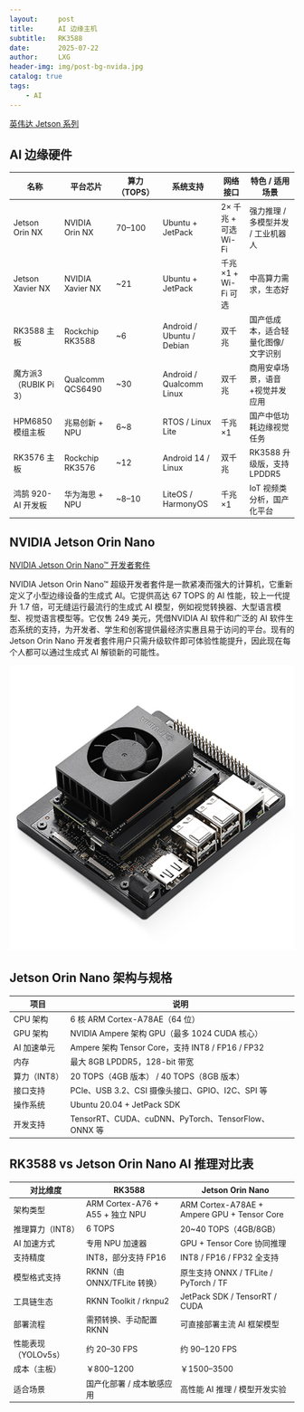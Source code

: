 ```yaml
---
layout:     post
title:      AI 边缘主机
subtitle:   RK3588
date:       2025-07-22
author:     LXG
header-img: img/post-bg-nvida.jpg
catalog: true
tags:
    - AI
---
```


[英伟达 Jetson 系列](https://www.nvidia.cn/autonomous-machines/embedded-systems/)

## AI 边缘硬件

| 名称                  | 平台芯片          | 算力（TOPS） | 系统支持                   | 网络接口           | 特色 / 适用场景                       |
|-----------------------|-------------------|---------------|-----------------------------|---------------------|----------------------------------------|
| Jetson Orin NX        | NVIDIA Orin NX     | 70–100        | Ubuntu + JetPack            | 2× 千兆 + 可选 Wi-Fi | 强力推理 / 多模型并发 / 工业机器人     |
| Jetson Xavier NX      | NVIDIA Xavier NX   | ~21           | Ubuntu + JetPack            | 千兆 ×1 + Wi-Fi 可选 | 中高算力需求，生态好                  |
| RK3588 主板           | Rockchip RK3588    | ~6             | Android / Ubuntu / Debian   | 双千兆              | 国产低成本，适合轻量化图像/文字识别    |
| 魔方派3（RUBIK Pi 3） | Qualcomm QCS6490   | ~30           | Android / Qualcomm Linux    | 双千兆              | 商用安卓场景，语音+视觉并发应用       |
| HPM6850 模组主板      | 兆易创新 + NPU     | 6~8            | RTOS / Linux Lite           | 千兆 ×1             | 国产中低功耗边缘视觉任务               |
| RK3576 主板           | Rockchip RK3576    | ~12            | Android 14 / Linux          | 双千兆              | RK3588 升级版，支持 LPDDR5            |
| 鸿鹄 920-AI 开发板     | 华为海思 + NPU     | ~8–10          | LiteOS / HarmonyOS          | 千兆 ×1             | IoT 视频类分析，国产化平台              |

## NVIDIA Jetson Orin Nano

[NVIDIA Jetson Orin Nano™ 开发者套件](https://www.nvidia.com/en-us/autonomous-machines/embedded-systems/jetson-orin/nano-super-developer-kit/)

NVIDIA Jetson Orin Nano™ 超级开发者套件是一款紧凑而强大的计算机，它重新定义了小型边缘设备的生成式 AI。它提供高达 67 TOPS 的 AI 性能，较上一代提升 1.7 倍，可无缝运行最流行的生成式 AI 模型，例如视觉转换器、大型语言模型、视觉语言模型等。它仅售 249 美元，凭借NVIDIA AI 软件和广泛的 AI 软件生态系统的支持，为开发者、学生和创客提供最经济实惠且易于访问的平台。现有的 Jetson Orin Nano 开发者套件用户只需升级软件即可体验性能提升，因此现在每个人都可以通过生成式 AI 解锁新的可能性。

![jetson_orin_nano](/images/ai/jetson_orin_nano.jpg)

## Jetson Orin Nano 架构与规格

| 项目             | 说明                                                  |
|------------------|-------------------------------------------------------|
| CPU 架构         | 6 核 ARM Cortex-A78AE（64 位）                        |
| GPU 架构         | NVIDIA Ampere 架构 GPU（最多 1024 CUDA 核心）         |
| AI 加速单元      | Ampere 架构 Tensor Core，支持 INT8 / FP16 / FP32     |
| 内存             | 最大 8GB LPDDR5，128-bit 带宽                         |
| 算力（INT8）     | 20 TOPS（4GB 版本） / 40 TOPS（8GB 版本）             |
| 接口支持         | PCIe、USB 3.2、CSI 摄像头接口、GPIO、I2C、SPI 等     |
| 操作系统         | Ubuntu 20.04 + JetPack SDK                            |
| 开发支持         | TensorRT、CUDA、cuDNN、PyTorch、TensorFlow、ONNX 等   |

## RK3588 vs Jetson Orin Nano AI 推理对比表

| 对比维度           | RK3588                                   | Jetson Orin Nano                           |
|--------------------|-------------------------------------------|---------------------------------------------|
| 架构类型           | ARM Cortex-A76 + A55 + 独立 NPU           | ARM Cortex-A78AE + Ampere GPU + Tensor Core |
| 推理算力（INT8）   | 6 TOPS                                   | 20~40 TOPS（4GB/8GB）                        |
| AI 加速方式        | 专用 NPU 加速器                           | GPU + Tensor Core 协同推理                  |
| 支持精度           | INT8，部分支持 FP16                       | INT8 / FP16 / FP32 全支持                   |
| 模型格式支持       | RKNN（由 ONNX/TFLite 转换）                | 原生支持 ONNX / TFLite / PyTorch / TF       |
| 工具链生态         | RKNN Toolkit / rknpu2                     | JetPack SDK / TensorRT / CUDA               |
| 部署流程           | 需预转换、手动配置 RKNN                   | 可直接部署主流 AI 框架模型                  |
| 性能表现（YOLOv5s）| 约 20–30 FPS                              | 约 90–120 FPS                                |
| 成本（主板）       | ￥800–1200                                | ￥1500–3500                                  |
| 适合场景           | 国产化部署 / 成本敏感应用                 | 高性能 AI 推理 / 模型开发实验               |






